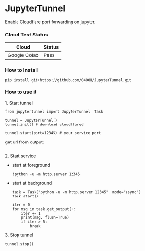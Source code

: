 # JupyterTunnel

Enable Cloudflare port forwarding on jupyter.

### Cloud Test Status

|Cloud|Status|
|--|--|
|Google Colab|Pass|

### How to Install

```
pip install git+https://github.com/0400H/JupyterTunnel.git
```

### How to use it

1\. Start tunnel

```
from jupytertunnel import JupyterTunnel, Task

tunnel = JupyterTunnel()
tunnel.init() # download cloudflared

tunnel.start(port=12345) # your service port
```

get url from output:

```

```

2\. Start service

- start at foreground

    ```
    !python -u -m http.server 12345
    ```

- start at background

    ```
    task = Task("python -u -m http.server 12345", mode="async")
    task.start()

    iter = 0
    for msg in task.get_output():
        iter += 1
        print(msg, flush=True)
        if iter > 5:
            break
    ```

3\. Stop tunnel

```
tunnel.stop()
```